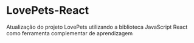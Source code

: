 # LovePets-React
Atualização do projeto LovePets utilizando a biblioteca JavaScript React como ferramenta complementar de aprendizagem
